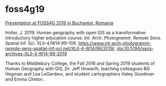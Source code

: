 # foss4g19
[Presentation at FOSS4G 2019 in Bucharest, Romania](hollerFOSS4G19.pdf)

Holler, J. 2019. Human geography with open GIS as a transformative introductory higher education course. _Int. Arch. Photogramm. Remote Sens_. Spatial Inf. Sci. XLII-4/W14:99–106. https://www.int-arch-photogramm-remote-sens-spatial-inf-sci.net/XLII-4-W14/99/2019/.
[doi:10.5194/isprs-archives-XLII-4-W14-99-2019](https://doi.org/10.5194/isprs-archives-XLII-4-W14-99-2019)

Thanks to Middlebury College, the Fall 2018 and Spring 2019 students of Human Geography with GIS, Dr. Jeff Howarth, teaching colleagues Bill Hegman and Lea LeGardeur, and student cartographers Haley Goodman and Emma Clinton.
